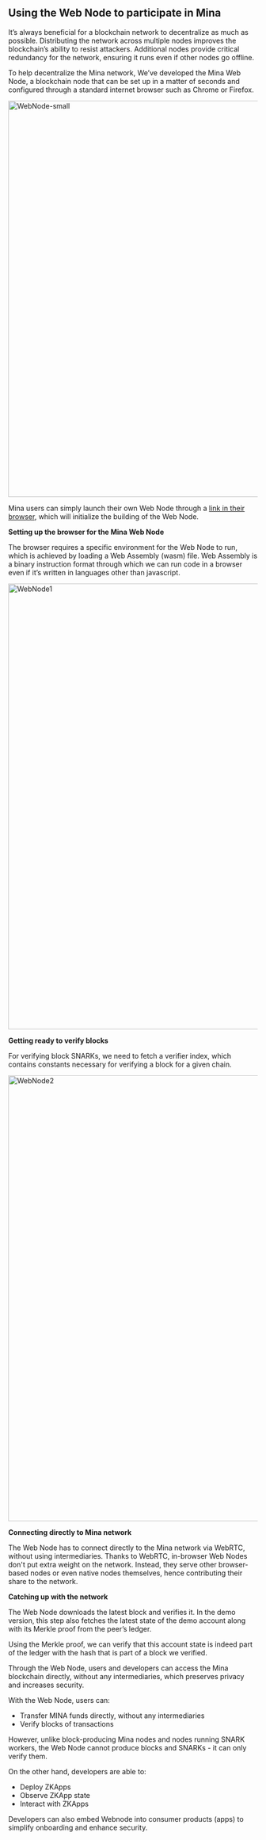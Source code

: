 
## Using the Web Node to participate in Mina

It’s always beneficial for a blockchain network to decentralize as much as possible. Distributing the network across multiple nodes improves the blockchain’s ability to resist attackers. Additional nodes provide critical redundancy for the network, ensuring it runs even if other nodes go offline.

To help decentralize the Mina network, We’ve developed the Mina Web Node, a blockchain node that can be set up in a matter of seconds and configured through a standard internet browser such as Chrome or Firefox. 

<img width="800" alt="WebNode-small" src="https://github.com/JanSlobodnik/pre-publishing/assets/60480123/ba3cba1f-2e37-484e-9b27-550650e97412">


Mina users can simply launch their own Web Node through a [link in their browser](https://openmina.com/web-node), which will initialize the building of the Web Node.

**Setting up the browser for the Mina Web Node**

The browser requires a specific environment for the Web Node to run, which is achieved by loading a Web Assembly (wasm) file. Web Assembly is a binary instruction format through which we can run code in a browser even if it’s written in languages other than javascript.

<img width="900" alt="WebNode1" src="https://github.com/JanSlobodnik/pre-publishing/assets/60480123/5c999f01-8901-4829-b4e7-a746f5ec5723">


**Getting ready to verify blocks**

For verifying block SNARKs, we need to fetch a verifier index, which contains constants necessary for verifying a block for a given chain.

<img width="900" alt="WebNode2" src="https://github.com/JanSlobodnik/pre-publishing/assets/60480123/e336ab9e-74fe-44c6-9485-08ba7fbfb8fd">


**Connecting directly to Mina network**

The Web Node has to connect directly to the Mina network via WebRTC, without using intermediaries. Thanks to WebRTC, in-browser Web Nodes don't put extra weight on the network. Instead, they serve other browser-based nodes or even native nodes themselves, hence contributing their share to the network.

**Catching up with the network**

The Web Node downloads the latest block and verifies it. In the demo version, this step also fetches the latest state of the demo account along with its Merkle proof from the peer’s ledger. 

Using the Merkle proof, we can verify that this account state is indeed part of the ledger with the hash that is part of a block we verified.

Through the Web Node, users and developers can access the Mina blockchain directly, without any intermediaries, which preserves privacy and increases security. 

With the Web Node, users can:



* Transfer MINA funds directly, without any intermediaries
* Verify blocks of transactions

However, unlike block-producing Mina nodes and nodes running SNARK workers, the Web Node cannot produce blocks and SNARKs - it can only verify them. 

On the other hand, developers are able to: 



* Deploy ZKApps
* Observe ZKApp state
* Interact with ZKApps

Developers can also embed Webnode into consumer products (apps) to simplify onboarding and enhance security.
